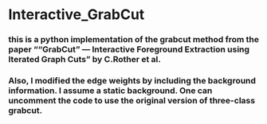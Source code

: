 # Interactive_GrabCut

### this is a python implementation of the grabcut method from the paper ““GrabCut” — Interactive Foreground Extraction using Iterated Graph Cuts” by C.Rother et al.

### Also, I modified the edge weights by including the background information. I assume a static background. One can uncomment the code to use the original version of three-class grabcut.
